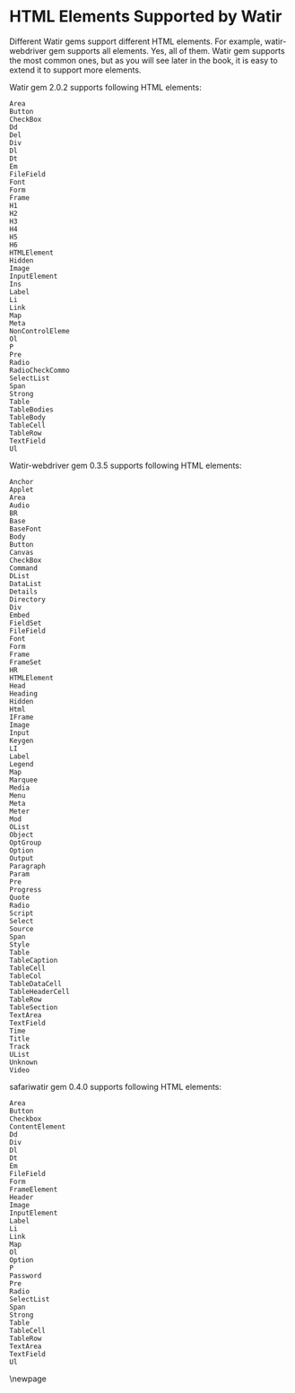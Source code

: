 # HTML Elements Supported by Watir

Different Watir gems support different HTML elements. For example, watir-webdriver gem supports all elements. Yes, all of them. Watir gem supports the most common ones, but as you will see later in the book, it is easy to extend it to support more elements.

Watir gem 2.0.2 supports following HTML elements:

    Area
    Button
    CheckBox
    Dd
    Del
    Div
    Dl
    Dt
    Em
    FileField
    Font
    Form
    Frame
    H1
    H2
    H3
    H4
    H5
    H6
    HTMLElement
    Hidden
    Image
    InputElement
    Ins
    Label
    Li
    Link
    Map
    Meta
    NonControlEleme
    Ol
    P
    Pre
    Radio
    RadioCheckCommo
    SelectList
    Span
    Strong
    Table
    TableBodies
    TableBody
    TableCell
    TableRow
    TextField
    Ul

Watir-webdriver gem 0.3.5 supports following HTML elements:

    Anchor
    Applet
    Area
    Audio
    BR
    Base
    BaseFont
    Body
    Button
    Canvas
    CheckBox
    Command
    DList
    DataList
    Details
    Directory
    Div
    Embed
    FieldSet
    FileField
    Font
    Form
    Frame
    FrameSet
    HR
    HTMLElement
    Head
    Heading
    Hidden
    Html
    IFrame
    Image
    Input
    Keygen
    LI
    Label
    Legend
    Map
    Marquee
    Media
    Menu
    Meta
    Meter
    Mod
    OList
    Object
    OptGroup
    Option
    Output
    Paragraph
    Param
    Pre
    Progress
    Quote
    Radio
    Script
    Select
    Source
    Span
    Style
    Table
    TableCaption
    TableCell
    TableCol
    TableDataCell
    TableHeaderCell
    TableRow
    TableSection
    TextArea
    TextField
    Time
    Title
    Track
    UList
    Unknown
    Video

safariwatir gem 0.4.0 supports following HTML elements:

    Area
    Button
    Checkbox
    ContentElement
    Dd
    Div
    Dl
    Dt
    Em
    FileField
    Form
    FrameElement
    Header
    Image
    InputElement
    Label
    Li
    Link
    Map
    Ol
    Option
    P
    Password
    Pre
    Radio
    SelectList
    Span
    Strong
    Table
    TableCell
    TableRow
    TextArea
    TextField
    Ul

\newpage

